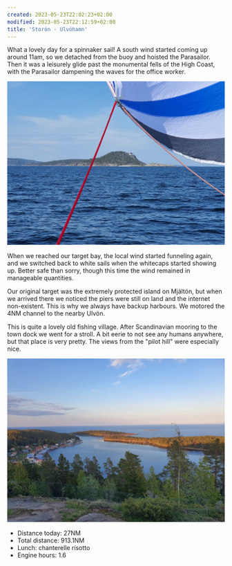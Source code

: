 ```yaml
---
created: 2023-05-23T22:02:23+02:00
modified: 2023-05-23T22:12:59+02:00
title: 'Storön - Ulvöhamn'
---
```


What a lovely day for a spinnaker sail! A south wind started coming up around 11am, so we detached from the buoy and hoisted the Parasailor. Then it was a leisurely glide past the monumental fells of the High Coast, with the Parasailor dampening the waves for the office worker.

![Image](../2023/29867672a221a0a80d15a3f00d812858.jpg) 

When we reached our target bay, the local wind started funneling again, and we switched back to white sails when the whitecaps started showing up. Better safe than sorry, though this time the wind remained in manageable quantities.

Our original target was the extremely protected island on Mjältön, but when we arrived there we noticed the piers were still on land and the internet non-existent. This is why we always have backup harbours. We motored the 4NM channel to the nearby Ulvön.

This is quite a lovely old fishing village. After Scandinavian mooring to the town dock we went for a stroll. A bit eerie to not see any humans anywhere, but that place is very pretty. The views from the "pilot hill" were especially nice.

![Image](../2023/e4e7cc23fff04b0506b6c58e5cc8233b.jpg) 

* Distance today: 27NM
* Total distance: 913.1NM
* Lunch: chanterelle risotto
* Engine hours: 1.6
